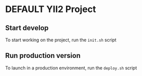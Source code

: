 # DEFAULT YII2 Project #

## Start develop ##

To start working on the project, run the `init.sh` script

## Run production version ##

To launch in a production environment, run the `deploy.sh` script
